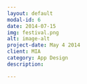 ```yaml
---
layout: default
modal-id: 6
date: 2014-07-15
img: festival.png
alt: image-alt
project-date: May 4 2014
client: MIA
category: App Design
description: 

---
```

